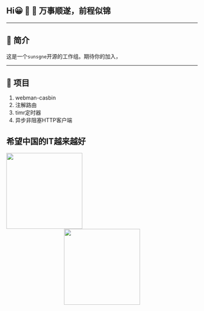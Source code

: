
## Hi😀 👋 🐬 万事顺遂，前程似锦

---
## 🐬 简介

这是一个`sunsgne`开源的工作组。期待你的加入，

---

## 🐬 项目
1. webman-casbin
2. 注解路由
3. timr定时器
4. 异步非阻塞HTTP客户端




## 希望中国的IT越来越好

<img align="center" width="200" src="https://bkimg.cdn.bcebos.com/pic/d0c8a786c9177f3e67097eaf9c852cc79f3df8dcf874?x-bce-process=image/resize,m_lfit,w_536,limit_1/format,f_jpg" />
<div align="center">
   <img  width="200" src="https://avatars.githubusercontent.com/u/108980473?s=400&u=26a5945fd43cb977b9d1f582b69747fa7c523f43&v=4" />
</div>
